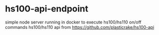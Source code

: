 # hs100-api-endpoint
simple node server running in docker to execute hs100/hs110 on/off commands
hs100/hs110 api from https://github.com/plasticrake/hs100-api
